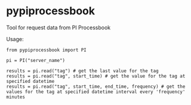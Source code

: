 # pypiprocessbook
Tool for request data from PI Processbook

Usage:

    from pypiprocessbook import PI

    pi = PI("server_name")

    results = pi.read("tag") # get the last value for the tag
    results = pi.read("tag", start_time) # get the value for the tag at specified datetime
    results = pi.read("tag", start_time, end_time, frequency) # get the values for the tag at specified datetime interval every 'frequency' minutes